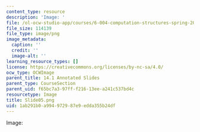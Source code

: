 ```yaml
---
content_type: resource
description: 'Image: '
file: /ol-ocw-studio-app/courses/6-004-computation-structures-spring-2017/1ab291b0a994972987e9edda355b24df_Slide05.png
file_size: 114139
file_type: image/png
image_metadata:
  caption: ''
  credit: ''
  image-alt: ''
learning_resource_types: []
license: https://creativecommons.org/licenses/by-nc-sa/4.0/
ocw_type: OCWImage
parent_title: 14.1 Annotated Slides
parent_type: CourseSection
parent_uid: f65bc7a3-97ff-f216-13ee-a241c537bd4c
resourcetype: Image
title: Slide05.png
uid: 1ab291b0-a994-9729-87e9-edda355b24df
---
```

Image: 